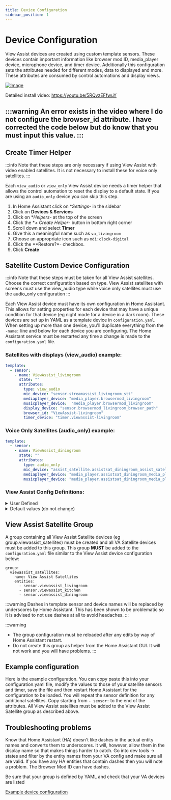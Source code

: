 ```yaml
---
title: Device Configuration
sidebar_position: 1
---
```


# Device Configuration 


View Assist devices are created using custom template sensors. These devices contain important information like browser mod ID, media_player device, microphone device, and timer device.  Additionally this configuration sets the attributes needed for different modes, data to displayed and more. These attributes are consumed by control automations and display views.

[![Image](https://img.youtube.com/vi/5RQvzEFfwuY/mqdefault.jpg)](https://www.youtube.com/watch?v=5RQvzEFfwuY)

Detailed install video:
https://youtu.be/5RQvzEFfwuY

:::warning
An error exists in the video where I do not configure the browser_id attribute.  I have corrected the code below but do know that you must input this value.
:::
---
## Create Timer Helper

:::info
Note that these steps are only necessary if using View Assist with video enabled satellites.  It is not necessary to install these for voice only satellites.
:::

Each `view_audio` or `view_only` View Assist device needs a timer helper that allows the control automation to reset the display to a default state. If you are using an `audio_only` device you can skip this step.

1. In Home Assistant click on **Settings*- in the sidebar
1. Click on **Devices & Services**
1. Click on **Helpers*- at the top of the screen
1. Click the **+ Create Helper*- button in bottom right corner 
1. Scroll down and select **Timer**
1. Give this a meaningful name such as `va_livingroom`
1. Choose an appropriate icon such as `mdi:clock-digital`
1. Click the **Restore?*- checkbox.
1. Click **Create**

## Satellite Custom Device Configuration

:::info
Note that these steps must be taken for all View Assist satellites.  Choose the correct configuration based on type.  View Assist satellites with screens must use the view_audio type while voice only satellites must use the audio_only configuration
:::

Each View Assist device must have its own configuration in Home Assistant. This allows for setting properties for each device that may have a unique condition for that device (eg night mode for a device in a dark room).  These devices are set up in YAML as a template device in `configuration.yaml`.  When setting up more than one device, you'll duplicate everything from the `-name:` line and below for each device you are configuring.  The Home Assistant service must be restarted any time a change is made to the `configuration.yaml` file. 

### Satellites with displays (view_audio) example:
```yaml
template:
  - sensor:
    - name: ViewAssist_livingroom
      state: ""
      attributes:
        type: view_audio
        mic_device: "sensor.streamassist_livingroom_stt" 
        mediaplayer_device: "media_player.browsermod_livingroom"
        musicplayer_device:  "media_player.browsermod_livingroom"  
        display_device: "sensor.browsermod_livingroom_browser_path" 
        browser_id: "ViewAssist-livingroom"
        timer_device: "timer.viewassist-livingroom" 
```

### Voice Only Satellites (audio_only) example:
```yaml
template:
  - sensor:
    - name: ViewAssist_diningroom
      state: ""
      attributes:
        type: audio_only
        mic_device: "assist_satellite.assistsat_diningroom_assist_satellite"
        mediaplayer_device: "media_player.assistsat_diningroom_media_player"
        musicplayer_device: "media_player.assistsat_diningroom_media_player_2"
```

### View Assist Config Definitions:

<details>
    <summary>User Defined</summary>
    - **name:** Device name (eg ViewAssist-livingroom)
    - **type:**  Used to determine a/v capabilities
        - Values: `view_audio`, `view_only`, `audio_only` 
        - Default: `view_audio`
    - **mic_device:**  Used to assign microphone to View Assist device
    - **mediaplayer_device:** Used to assign the media player used for View Assist audio playback
    - **browser_id:** Used to assign the browser being used by Browsermod.
        - This will match the name you give the device in your Browsermod configuration. Capitalization matters!
    - **timer_device:** Used to assign the timer helper device used for screen time outs
    - **display_device:** Used to determine the correct Browser Mod instance to use for display

</details>
<details>
    <summary>Default values (do not change)</summary>
    - **state:** Required 
</details>

## View Assist Satellite Group
A group containing all View Assist Satellite devices (eg group.viewassist_satellites) must be created and all VA Satellite devices must be added to this group.  This group **MUST** be added to the `configuration.yaml` file similar to the View Assist device configuration below:  

```
group:
  viewassist_satellites:
    name: View Assist Satellites
    entities:
      - sensor.viewassist_livingroom
      - sensor.viewassist_kitchen
      - sensor.viewassist_diningroom
```
:::warning
Dashes in template sensor and device names will be replaced by underscores by Home Assistant.  This has been shown to be problematic so it is advised to not use dashes at all to avoid headaches.
:::


:::warning
- The group configuration must be reloaded after any edits by way of Home Assistant restart.
- Do not create this group as helper from the Home Assistant GUI.  It will not work and you will have problems.
:::

## Example configuration

Here is the example configuration.  You can copy paste this into your configuration.yaml file, modify the values to those of your satellite sensors and timer, save the file and then restart Home Assistant for the configuration to be loaded.  You will repeat the sensor definition for any additional satellites.  Copy starting from `- sensor:` to the end of the attributes.  All View Assist satellites must be added to the View Assist Satellite group as described above.

## Troubleshooting problems

Know that Home Assistant (HA) doesn't like dashes in the actual entity names and converts them to underscores. It will, however, allow them in the display name so that makes things harder to catch.  Go into dev tools -> states and filter by the entity names from your VA config and make sure all are valid. If you have any HA entities that contain dashes then you will note a problem. The Browser Mod ID can have dashes.

Be sure that your group is defined by YAML and check that your VA devices are listed

[Example device configuration](https://raw.githubusercontent.com/dinki/View-Assist/main/View%20Assist%20device%20configuration/device_config_example.yaml)
